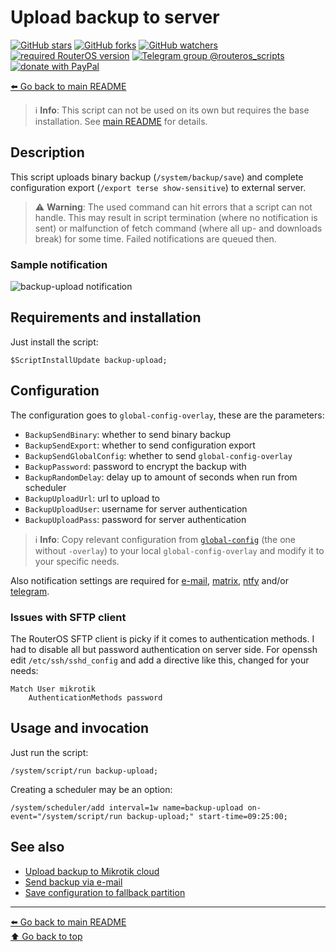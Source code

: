 Upload backup to server
=======================

[![GitHub stars](https://img.shields.io/github/stars/eworm-de/routeros-scripts?logo=GitHub&style=flat&color=red)](https://github.com/eworm-de/routeros-scripts/stargazers)
[![GitHub forks](https://img.shields.io/github/forks/eworm-de/routeros-scripts?logo=GitHub&style=flat&color=green)](https://github.com/eworm-de/routeros-scripts/network)
[![GitHub watchers](https://img.shields.io/github/watchers/eworm-de/routeros-scripts?logo=GitHub&style=flat&color=blue)](https://github.com/eworm-de/routeros-scripts/watchers)
[![required RouterOS version](https://img.shields.io/badge/RouterOS-7.13-yellow?style=flat)](https://mikrotik.com/download/changelogs/)
[![Telegram group @routeros_scripts](https://img.shields.io/badge/Telegram-%40routeros__scripts-%2326A5E4?logo=telegram&style=flat)](https://t.me/routeros_scripts)
[![donate with PayPal](https://img.shields.io/badge/Like_it%3F-Donate!-orange?logo=githubsponsors&logoColor=orange&style=flat)](https://www.paypal.com/cgi-bin/webscr?cmd=_s-xclick&hosted_button_id=A4ZXBD6YS2W8J)

[⬅️ Go back to main README](../README.md)

> ℹ️ **Info**: This script can not be used on its own but requires the base
> installation. See [main README](../README.md) for details.

Description
-----------

This script uploads binary backup (`/system/backup/save`) and complete
configuration export (`/export terse show-sensitive`) to external server.

> ⚠️ **Warning**: The used command can hit errors that a script can not handle.
> This may result in script termination (where no notification is sent) or
> malfunction of fetch command (where all up- and downloads break) for some
> time. Failed notifications are queued then.

### Sample notification

![backup-upload notification](backup-upload.d/notification.avif)

Requirements and installation
-----------------------------

Just install the script:

    $ScriptInstallUpdate backup-upload;

Configuration
-------------

The configuration goes to `global-config-overlay`, these are the parameters:

* `BackupSendBinary`: whether to send binary backup
* `BackupSendExport`: whether to send configuration export
* `BackupSendGlobalConfig`: whether to send `global-config-overlay`
* `BackupPassword`: password to encrypt the backup with
* `BackupRandomDelay`: delay up to amount of seconds when run from scheduler
* `BackupUploadUrl`: url to upload to
* `BackupUploadUser`: username for server authentication
* `BackupUploadPass`: password for server authentication

> ℹ️ **Info**: Copy relevant configuration from
> [`global-config`](../global-config.rsc) (the one without `-overlay`) to
> your local `global-config-overlay` and modify it to your specific needs.

Also notification settings are required for
[e-mail](mod/notification-email.md),
[matrix](mod/notification-matrix.md),
[ntfy](mod/notification-ntfy.md) and/or
[telegram](mod/notification-telegram.md).

### Issues with SFTP client

The RouterOS SFTP client is picky if it comes to authentication methods.
I had to disable all but password authentication on server side. For openssh
edit `/etc/ssh/sshd_config` and add a directive like this, changed for your
needs:

    Match User mikrotik
        AuthenticationMethods password

Usage and invocation
--------------------

Just run the script:

    /system/script/run backup-upload;

Creating a scheduler may be an option:

    /system/scheduler/add interval=1w name=backup-upload on-event="/system/script/run backup-upload;" start-time=09:25:00;

See also
--------

* [Upload backup to Mikrotik cloud](backup-cloud.md)
* [Send backup via e-mail](backup-email.md)
* [Save configuration to fallback partition](backup-partition.md)

---
[⬅️ Go back to main README](../README.md)  
[⬆️ Go back to top](#top)
